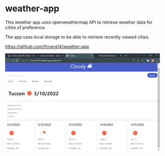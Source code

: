 # weather-app

This weather app uses openweathermap API to retrieve weather data for cities of preference.

The app uses local storage to be able to retrieve recently viewed cities. 


https://github.com/frivera14/weather-app

![weather](Capture.PNG "weather")
